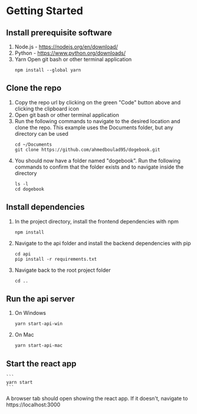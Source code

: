 # Getting Started

## Install prerequisite software

1. Node.js - https://nodejs.org/en/download/
2. Python - https://www.python.org/downloads/
3. Yarn
    Open git bash or other terminal application
    ```
    npm install --global yarn
    ```

## Clone the repo

1. Copy the repo url by clicking on the green "Code" button above and clicking the clipboard icon
2. Open git bash or other terminal application
3. Run the following commands to navigate to the desired location and clone the repo. This example uses the Documents folder, but any directory can be used
    ```
    cd ~/Documents
    git clone https://github.com/ahmedboulad95/dogebook.git
    ```
4. You should now have a folder named "dogebook". Run the following commands to confirm that the folder exists and to navigate inside the directory
    ```
    ls -l
    cd dogebook
    ```

## Install dependencies

1. In the project directory, install the frontend dependencies with npm
    ```
    npm install
    ```
2. Navigate to the api folder and install the backend dependencies with pip
    ```
    cd api
    pip install -r requirements.txt
    ```
3. Navigate back to the root project folder
    ```
    cd ..
    ```

## Run the api server

1. On Windows
    ```
    yarn start-api-win
    ```
2. On Mac
    ```
    yarn start-api-mac
    ```

## Start the react app

    ```
    yarn start
    ```

A browser tab should open showing the react app. If it doesn't, navigate to https://localhost:3000